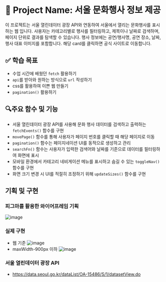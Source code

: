 # 📄 Project Name: 서울 문화행사 정보 제공

이 프로젝트는 서울 열린데이터 광장 API와 연동하여 서울에서 열리는 문화행사를 표시하는 웹 입니다. 사용자는 카테고리별로 행사를 필터링하고, 제목이나 날짜로 검색하며, 페이지 단위로 결과를 탐색할 수 있습니다. 행사 정보에는 공연/행사명, 공연 장소, 날짜, 행사 대표 이미지를 포함합니다. 해당 card를 클릭하면 공식 사이트로 이동합니다.

## :white_check_mark: 학습 목표

- 수업 시간에 배웠던 `fetch` 활용하기
- `api`를 받아와 원하는 방식으로 `url` 작성하기
- css를 활용하여 이쁜 웹 만들기
- `pagination()` 활용하기

## :mag:주요 함수 및 기능

- 서울 열린데이터 광장 API를 사용해 문화 행사 데이터를 검색하고 출력하는 `fetchEvents()` 함수를 구현
- `movePage()` 함수를 통해 사용자가 페이지 번호를 클릭할 때 해당 페이지로 이동
- `pagination()` 함수는 페이지네이션 UI를 동적으로 생성하고 관리
- `searchFn()` 함수는 사용자가 입력한 검색어와 날짜를 기준으로 데이터를 필터링하여 화면에 표시
- 모바일 환경에서 카테고리 네비게이션 메뉴를 표시하고 숨길 수 있는 `toggleNav()` 함수를 구현
- 화면 크기 변경 시 UI를 적절히 조정하기 위해 `updateSizes()` 함수를 구현

## 기획 및 구현

### 피그마를 활용한 와이어프레임 기획

![image](https://github.com/user-attachments/assets/e5eddaa2-b4e3-448e-bf45-b2600a7ac820)

### 실제 구현

- 웹 기준
  ![image](https://github.com/user-attachments/assets/c64bcada-8db9-4bb1-b116-0c85b3d1bb71)
- maxWidth-900px 이하
  ![image](https://github.com/user-attachments/assets/919d3294-4e84-489c-81fe-b37892879fc3)

### 서울 열린데이터 광장 API

- https://data.seoul.go.kr/dataList/OA-15486/S/1/datasetView.do
